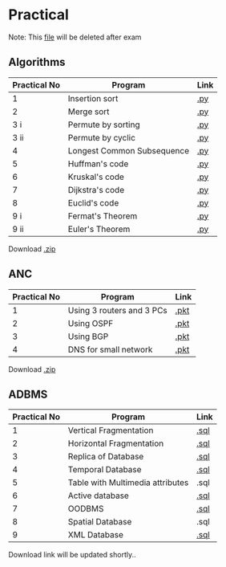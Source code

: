 # Practical
Note: This [file](https://github.com/bhupendpatil/Practice/edit/master/Practical.md) will be deleted after exam

## Algorithms
Practical No | Program | Link
-- | -- | --
1 | Insertion sort | [.py](https://github.com/bhupendpatil/Practice/blob/master/Python/1insertionSort.py)
2 | Merge sort | [.py](https://github.com/bhupendpatil/Practice/blob/master/Python/2mergeSort.py)
3 i | Permute by sorting | [.py](https://github.com/bhupendpatil/Practice/blob/master/Python/3ipermuteBySort.py)
3 ii | Permute by cyclic | [.py](https://github.com/bhupendpatil/Practice/blob/master/Python/3iipermuteByCyclic.py)
4 | Longest Common Subsequence | [.py](https://github.com/bhupendpatil/Practice/blob/master/Python/4longestCS.py)
5 | Huffman's code | [.py](https://github.com/bhupendpatil/Practice/blob/master/Python/5huffman.py)
6 | Kruskal's code | [.py](https://github.com/bhupendpatil/Practice/blob/master/Python/6kruskal.py)
7 | Dijkstra's code | [.py](https://github.com/bhupendpatil/Practice/blob/master/Python/7dijkstra.py)
8 | Euclid's code | [.py](https://github.com/bhupendpatil/Practice/blob/master/Python/8euclid.py)
9 i | Fermat's Theorem | [.py](https://github.com/bhupendpatil/Practice/blob/master/Python/9fermat.py)
9 ii | Euler's Theorem | [.py](https://github.com/bhupendpatil/Practice/blob/master/Python/9eulers.py)

Download [.zip](https://drive.google.com/open?id=1uhTxe2Nykgd2xI6_DZRQm2lI-1aJbHmZ)


## ANC
Practical No | Program | Link
-- | -- | --
1 | Using 3 routers and 3 PCs | [.pkt](https://github.com/bhupendpatil/Practice/blob/master/Networking/1%203router%203pc.pkt)
2 | Using OSPF | [.pkt](https://github.com/bhupendpatil/Practice/blob/master/Networking/2%203router%203pc%20ospf.pkt)
3 | Using BGP | [.pkt](https://github.com/bhupendpatil/Practice/blob/master/Networking/3%203router%203pc%20bgp.pkt)
4 | DNS for small network | [.pkt](https://github.com/bhupendpatil/Practice/blob/master/Networking/4%20DNS%20for%20small%20network.pkt)

Download [.zip](https://drive.google.com/open?id=1UHgRD8MnYHdS-8e61Io1Ey1oFK83HKj5)

## ADBMS
Practical No | Program | Link
-- | -- | --
1 | Vertical Fragmentation | [.sql](https://github.com/bhupendpatil/Practice/blob/master/PL%20SQL/verticalFragmentation.sql)
2 | Horizontal Fragmentation | [.sql](https://github.com/bhupendpatil/Practice/blob/master/PL%20SQL/horizontalFragmentation.sql)
3 | Replica of Database | [.sql](https://github.com/bhupendpatil/Practice/blob/master/PL%20SQL/replicaOfDatabase.sql)
4 | Temporal Database | [.sql](https://github.com/bhupendpatil/Practice/blob/master/PL%20SQL/temporlDatabase.sql)
5 | Table with Multimedia attributes | .sql
6 | Active database | [.sql](https://github.com/bhupendpatil/Practice/blob/master/PL%20SQL/activeDatabase.sql)
7 | OODBMS | [.sql](https://github.com/bhupendpatil/Practice/blob/master/PL%20SQL/oodbms.sql)
8 | Spatial Database | .sql
9 | XML Database | [.sql](https://github.com/bhupendpatil/Practice/blob/master/PL%20SQL/xmlDatabase.sql)

Download link will be updated shortly..
